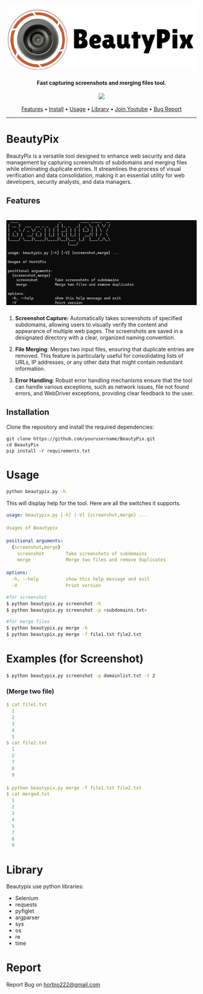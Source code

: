 <h1 align="center">
  <img src="static/BeautyPix-logo.png" alt="Beautypix" width="500px">
  <br>
</h1>

<h4 align="center">Fast capturing screenshots and merging files tool.</h4>
<p align="center">
  <a href="https://www.youtube.com/channel/UCBiIg0P8onz7EZgXNhjpR4A" ><img src = "https://img.shields.io/badge/Join-Youtube-blue"></a>
</p>

<p align="center">
  <a href="#features">Features</a> •
  <a href="#installation">Install</a> •
  <a href="#Usage">Usage</a> •
  <a href="#Library ">Library</a> •
  <a href="https://www.youtube.com/channel/UCBiIg0P8onz7EZgXNhjpR4A">Join Youtube</a> •
  <a href="#Report">Bug Report </a> 
</p>

---




# BeautyPix
BeautyPix is a versatile tool designed to enhance web security and data management by capturing screenshots of subdomains and merging files while eliminating duplicate entries. It streamlines the process of visual verification and data consolidation, making it an essential utility for web developers, security analysts, and data managers.

## Features
<h1 align="left">
  <img src="static/Beautypix-run.png" alt="Beautypix" width="700px"></a>
  <br>
</h1>

1. **Screenshot Capture:**
Automatically takes screenshots of specified subdomains, allowing users to visually verify the content and appearance of multiple web pages. The screenshots are saved in a designated directory with a clear, organized naming convention.

2. **File Merging**: 
Merges two input files, ensuring that duplicate entries are removed. This feature is particularly useful for consolidating lists of URLs, IP addresses, or any other data that might contain redundant information.

3. **Error Handling**: 
Robust error handling mechanisms ensure that the tool can handle various exceptions, such as network issues, file not found errors, and WebDriver exceptions, providing clear feedback to the user.

## Installation
Clone the repository and install the required dependencies:
```
git clone https://github.com/yourusername/BeautyPix.git
cd BeautyPix
pip install -r requirements.txt

```
# Usage
```sh
python beautypix.py -h

```

This will display help for the tool. Here are all the switches it supports.

```yaml
usage: beautypix.py [-h] [-V] {screenshot,merge} ...

Usages of Beautypix

positional arguments:
  {screenshot,merge}
    screenshot        Take screenshots of subdomains
    merge             Merge two files and remove duplicates

options:
  -h, --help          show this help message and exit
  -V                  Print version
```

```sh
#for screenshot
$ python beautypix.py screenshot -h
$ python beautypix.py screenshot -p <subdomains.txt> 
```
```sh
#for merge files
$ python beautypix.py merge -h
$ python beautypix.py merge -f file1.txt file2.txt
```
# Examples (for Screenshot)
```sh
$ python beautypix.py screenshot -p domainlist.txt -t 2
```
### (Merge two file)
```yaml
$ cat file1.txt
  1
  2
  3
  4
  5
$ cat file2.txt
  1
  2
  7
  8
  9

$ python beautypix.py merge -f file1.txt file2.txt
$ cat merged.txt
  1
  2
  3
  4
  5
  7
  8
  9
```
# Library 
Beautypix use python libraries:
- Selenium
- requests
- pyfiglet
- argparser
- sys
- os
- re
- time

# Report
Report Bug on horbio222@gmail.com
